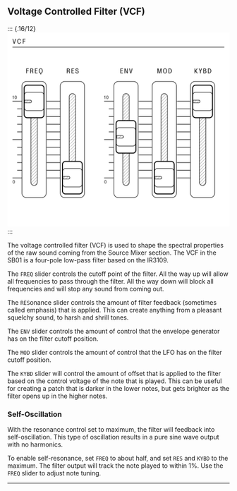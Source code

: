 ## Voltage Controlled Filter (VCF)

<article>

::: {.16/12}
![FIGURE 1.8](assets/sb01-vcf-bw.svg)
:::

The voltage controlled filter (VCF) is used to shape the spectral properties of the raw sound coming from the Source Mixer section. The VCF in the SB01 is a four-pole low-pass filter based on the IR3109.

The `FREQ` slider controls the cutoff point of the filter. All the way up will allow all frequencies to pass through the filter. All the way down will block all frequencies and will stop any sound from coming out.

The `RES`onance slider controls the amount of filter feedback (sometimes called emphasis) that is applied. This can create anything from a pleasant squelchy sound, to harsh and shrill tones.

The `ENV` slider controls the amount of control that the envelope generator has on the filter cutoff position.

The `MOD` slider controls the amount of control that the LFO has on the filter cutoff position.

The `KYBD` slider will control the amount of offset that is applied to the filter based on the control voltage of the note that is played. This can be useful for creating a patch that is darker in the lower notes, but gets brighter as the filter opens up in the higher notes.

### Self-Oscillation

With the resonance control set to maximum, the filter will feedback into self-oscillation. This type of oscillation results in a pure sine wave output with no harmonics.

To enable self-resonance, set `FREQ` to about half, and set `RES` and `KYBD` to the maximum. The filter output will track the note played to within 1%. Use the `FREQ` slider to adjust note tuning.

</article>

---
